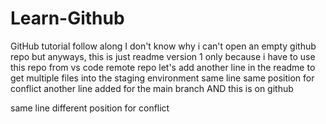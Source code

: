 # Learn-Github
GitHub tutorial follow along
I don't know why i can't open an empty github repo
but anyways, this is just readme version 1
only because i have to use this repo from vs code remote repo
let's add another line in the readme to get multiple files into the staging environment
same line same position for conflict
another line added for the main branch AND this is on github

same line different position for conflict
